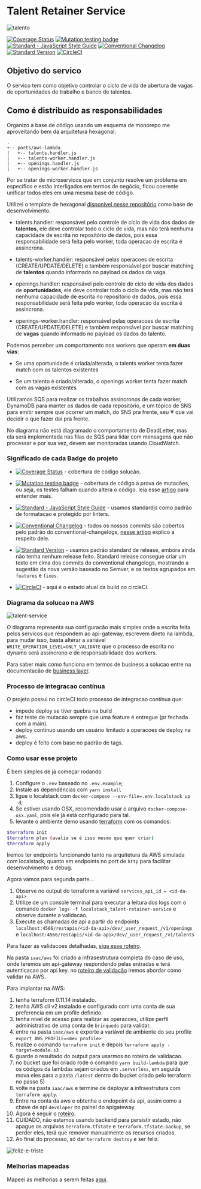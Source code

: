 # Talent Retainer Service

![talento](./talento-avelas.png)

[![Coverage Status](https://coveralls.io/repos/github/claytonsilva/talent-retainer-service/badge.svg?branch=main)](https://coveralls.io/github/claytonsilva/talent-retainer-service?branch=main)
[![Mutation testing badge](https://img.shields.io/endpoint?style=flat&url=https%3A%2F%2Fbadge-api.stryker-mutator.io%2Fgithub.com%2Fclaytonsilva%2Ftalent-retainer-service%2Fmain)](https://dashboard.stryker-mutator.io/reports/github.com/claytonsilva/talent-retainer-service/main)[![Standard - JavaScript Style Guide](https://img.shields.io/badge/code%20style-standard-brightgreen.svg)](http://standardjs.com/)
[![Conventional Changelog](https://img.shields.io/badge/changelog-conventional-brightgreen.svg)](http://conventional-changelog.github.io)
[![Standard Version](https://img.shields.io/badge/release-standard%20version-brightgreen.svg)](https://github.com/conventional-changelog/standard-version)
[![CircleCI](https://circleci.com/gh/claytonsilva/talent-retainer-service.svg?style=svg)](https://circleci.com/gh/claytonsilva/talent-retainer-service)

## Objetivo do servico

O servico tem como objetivo controlar o ciclo de vida de abertura de vagas de oportunidades de trabalho e banco de talentos.

## Como é distribuído as responsabilidades

Organizo a base de código usando um esquema de monorepo me aproveitando bem da arquitetura hexagonal:

```console
.
+-- ports/aws-lambda
|   +-- talents.handler.js
|   +-- talents-worker.handler.js
|   +-- openings.handler.js
|   +-- openings-worker.handler.js

```

Por se tratar de microservicos que em conjunto resolve um problema em específico e estão interligados em termos de negócio, ficou coerente unificar todos eles em uma mesma base de código.

Utilizei o template de hexagonal [disponível nesse repositório](https://github.com/claytonsilva/nodejs-hexagonal-boilerplate) como base de desenvolvimento.

* talents.handler: responsável pelo controle de ciclo de vida dos dados de **talentos**, ele deve controlar todo o ciclo de vida, mas não terá nenhuma capacidade de escrita no repositório de dados, pois essa responsabilidade será feita pelo worker, toda operacao de escrita é assincrona.

* talents-worker.handler: responsável pelas operacoes de escrita (CREATE/UPDATE/DELETE) e também responsável por buscar matching de **talentos** quando informado no payload os dados da vaga.

* openings.handler: responsável pelo controle de ciclo de vida dos dados de **oportunidades**, ele deve controlar todo o ciclo de vida, mas não terá nenhuma capacidade de escrita no repositório de dados, pois essa responsabilidade será feita pelo worker, toda operacao de escrita é assincrona.

* openings-worker.handler: responsável pelas operacoes de escrita (CREATE/UPDATE/DELETE) e também responsável por buscar matching de **vagas** quando informado no payload os dados do talento.

Podemos perceber um comportamento nos workers que operam **em duas vias**:

* Se uma oportunidade é criada/alterada, o talents worker tenta fazer match com os talentos existentes

* Se um talento é criado/alterado, o openings worker tenta fazer match com as vagas existentes

Utilizamos SQS para realizar os trabalhos assíncronos de cada worker, DynamoDB para manter os dados de cada repositório, e um tópico de SNS para emitir sempre que ocorrer um match, do SNS pra frente, seu :heartpulse: que vai decidir o que fazer daí pra frente.

No diagrama não está diagramado o comportamento de DeadLetter, mas ela será implementada nas filas de SQS para lidar com mensagens que não processar e por sua vez, devem ser monitoradas usando CloudWatch.

### Significado de cada Badge do projeto

* [![Coverage Status](https://coveralls.io/repos/github/claytonsilva/talent-retainer-service/badge.svg?branch=main)](https://coveralls.io/github/claytonsilva/talent-retainer-service?branch=main) - cobertura de código solucão.

* [![Mutation testing badge](https://img.shields.io/endpoint?style=flat&url=https%3A%2F%2Fbadge-api.stryker-mutator.io%2Fgithub.com%2Fclaytonsilva%2Ftalent-retainer-service%2Fmain)](https://dashboard.stryker-mutator.io/reports/github.com/claytonsilva/talent-retainer-service/main) - cobertura de código a prova de mutacões, ou seja, os testes falham quando altera o código. leia esse [artigo](https://medium.com/cwi-software/atingimos-100-de-cobertura-de-testes-ser%C3%A1-mesmo-4c531f8458bc) para entender mais.

* [![Standard - JavaScript Style Guide](https://img.shields.io/badge/code%20style-standard-brightgreen.svg)](http://standardjs.com/) - usamos standardjs como padrão de formatacao e protegido por linters.

* [![Conventional Changelog](https://img.shields.io/badge/changelog-conventional-brightgreen.svg)](http://conventional-changelog.github.io) - todos os nossos commits são cobertos pelo padrão do conventional-changelogs, [nesse artigo](https://medium.com/trainingcenter/git-da-necessidade-a-automa%C3%A7%C3%A3o-de-sua-release-parte-2-410b95c6d7cf) explico a respeito dele.

* [![Standard Version](https://img.shields.io/badge/release-standard%20version-brightgreen.svg)](https://github.com/conventional-changelog/standard-version) - usamos padrão standard de release, embora ainda não tenha nenhum release feito. Standard release consegue criar um texto em cima dos commits do conventional changelogs, mostrando a sugestão da nova versão baseado no Semver, e os textos agrupados em `features` e `fixes`.

* [![CircleCI](https://circleci.com/gh/claytonsilva/talent-retainer-service.svg?style=svg)](https://circleci.com/gh/claytonsilva/talent-retainer-service) - aqui é o estado atual da build no circleCI.

### Diagrama da solucao na AWS

![talent-service](./talent-retainer-service.png)

O diagrama representa sua configuracão mais simples onde a escrita feita pelos servicos que respondem ao api-gateway, escrevem direto na lambda, para mudar isso, basta alterar a variável `WRITE_OPERATION_LEVEL=ONLY_VALIDATE` que o processo de escrita no dynamo será assíncrono e de responsabilidade dos workers.

Para saber mais como funciona em termos de business a solucao entre na documentacão de [business layer](./BUSINESS-LAYER.md).

### Processo de integracao contínua

O projeto possui no circleCI todo processo de integracao contínua que:

* impede deploy se tiver quebra na build
* faz teste de mutacao sempre que uma feature é entregue (pr fechada com a main).
* deploy contínuo usando um usuário limitado a operacoes de deploy na aws.
* deploy é feito com base no padrão de tags.

### Como usar esse projeto

É bem simples de já começar rodando

1. Configure o `.env` baseado no `.env.example`;
2. Instale as dependências com `yarn install`
3. ligue o localstack com `docker-compose --env-file=.env.localstack up -d`;
4. Se estiver usando OSX, recomendado usar o arquivo `docker-compose-osx.yaml`, pois ele já está configurado para tal.
5. levante o ambiente demo usando [terraform](https://www.terraform.io/) com os comandos:

```bash
$terraform init
$terraform plan (avalia se é isso mesmo que quer criar)
$terraform apply
```

Iremos ter endpoints funcionando tanto na arquitetura da AWS simulada com localstack, quanto em endpoints no port de `http` para facilitar desenvolvimento e debug.

Agora vamos para segunda parte...

1. Observe no output do terraform a variável `services_api_id = <id-da-api>`
2. Utilize de um console terminal para executar a leitura dos logs com o comando `docker logs -f localstack_talent-retainer-service` e observe durante a validacao.
3. Execute as chamadas de api a partir do endpoints `localhost:4566/restapis/<id-da-api>/dev/_user_request_/v1/openings` e `localhost:4566/restapis/<id-da-api>/dev/_user_request_/v1/talents`

Para fazer as validacoes detalhadas, [siga esse roteiro](./ROTEIRO_VALIDACAO.md).

Na pasta `iaac/aws` foi criado a infrasestrutura completa do caso de uso, onde teremos um api-gateway respondendo pelas entradas e terá autenticacao por api key. no [roteiro de validacão](./ROTEIRO_VALIDACAO.md) iremos abordar como validar na AWS.

Para implantar na AWS:

1. tenha terraform 0.11.14 instalado.
2. tenha AWS cli v2 instalado e configurado com uma conta de sua preferencia em um profile definido.
3. tenha nível de acesso para realizar as operacoes, utilize perfil administrativo de uma conta de `brinquedo` para validar.
4. entre na pasta `iaac/aws` e exporte a variável de ambiente do seu profile `export AWS_PROFILE=<meu profile>`
5. realize o comando `terraform init` e depois `terraform apply -target=module.s3`
6. guarde o resultado do output para usarmos no roteiro de validacao.
7. no bucket que foi criado rode o comando `yarn build-lambda` para que os códigos da lambdas sejam criados em `.serverless`, em seguida mova eles para a pasta `/latest` dentro do bucket criado pelo terraform no passo 5)
8. volte na pasta `iaac/aws` e termine de deployar a infraestrutura com `terraform apply`.
9. Entre na conta da aws e obtenha o endopoint da api, assim como a chave de api `developer` no painel do apigateway.
10. Agora é seguir o [roteiro](./ROTEIRO_VALIDACAO.md).
11. CUIDADO, não estamos usando backend para persistir estado, não apague os arquivos `terraform.tfstate` e `terraform.tfstate.backup`, se perder eles, terá que remover manualmente os recursos criados.
12. Ao final do processo, só dar `terraform destroy` e ser feliz.

![feliz-e-triste](https://img.r7.com/images/meme-sorriso-forcado-hide-the-pain-harold-maurice-andras-arato-08112019141226221)

### Melhorias mapeadas

Mapeei as melhorias a serem feitas [aqui](./MELHORIAS.md).
